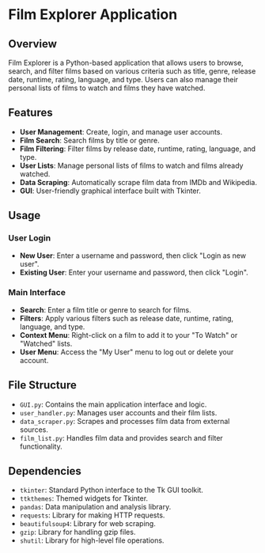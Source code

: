 # Film Explorer Application

## Overview

Film Explorer is a Python-based application that allows users to browse, search, and filter films based on various criteria such as title, genre, release date, runtime, rating, language, and type. Users can also manage their personal lists of films to watch and films they have watched.

## Features

- **User Management**: Create, login, and manage user accounts.
- **Film Search**: Search films by title or genre.
- **Film Filtering**: Filter films by release date, runtime, rating, language, and type.
- **User Lists**: Manage personal lists of films to watch and films already watched.
- **Data Scraping**: Automatically scrape film data from IMDb and Wikipedia.
- **GUI**: User-friendly graphical interface built with Tkinter.

## Usage

### User Login

- **New User**: Enter a username and password, then click "Login as new user".
- **Existing User**: Enter your username and password, then click "Login".

### Main Interface

- **Search**: Enter a film title or genre to search for films.
- **Filters**: Apply various filters such as release date, runtime, rating, language, and type.
- **Context Menu**: Right-click on a film to add it to your "To Watch" or "Watched" lists.
- **User Menu**: Access the "My User" menu to log out or delete your account.

## File Structure

- `GUI.py`: Contains the main application interface and logic.
- `user_handler.py`: Manages user accounts and their film lists.
- `data_scraper.py`: Scrapes and processes film data from external sources.
- `film_list.py`: Handles film data and provides search and filter functionality.

## Dependencies

- `tkinter`: Standard Python interface to the Tk GUI toolkit.
- `ttkthemes`: Themed widgets for Tkinter.
- `pandas`: Data manipulation and analysis library.
- `requests`: Library for making HTTP requests.
- `beautifulsoup4`: Library for web scraping.
- `gzip`: Library for handling gzip files.
- `shutil`: Library for high-level file operations.
